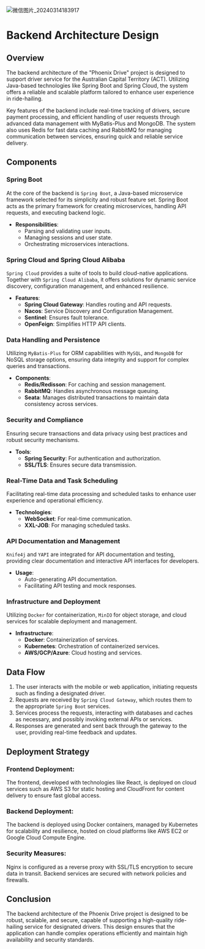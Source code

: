 ![微信图片_20240314183917](https://github.com/ZIYANGSONG2003/AI-Enhanced-WordPress-Development-Toolkit/assets/110000045/6154d38d-453d-4190-afc6-bc42248694de)
# Backend Architecture Design

## **Overview**

The backend architecture of the "Phoenix Drive" project is designed to support driver service for the Australian Capital Territory (ACT). Utilizing Java-based technologies like Spring Boot and Spring Cloud, the system offers a reliable and scalable platform tailored to enhance user experience in ride-hailing.

Key features of the backend include real-time tracking of drivers, secure payment processing, and efficient handling of user requests through advanced data management with MyBatis-Plus and MongoDB. The system also uses Redis for fast data caching and RabbitMQ for managing communication between services, ensuring quick and reliable service delivery.

## Components

### **Spring Boot**

At the core of the backend is `Spring Boot`, a Java-based microservice framework selected for its simplicity and robust feature set. Spring Boot acts as the primary framework for creating microservices, handling API requests, and executing backend logic.

- **Responsibilities**:
  - Parsing and validating user inputs.
  - Managing sessions and user state.
  - Orchestrating microservices interactions.

### **Spring Cloud and Spring Cloud Alibaba**

`Spring Cloud` provides a suite of tools to build cloud-native applications. Together with `Spring Cloud Alibaba`, it offers solutions for dynamic service discovery, configuration management, and enhanced resilience.

- **Features**:
  - **Spring Cloud Gateway**: Handles routing and API requests.
  - **Nacos**: Service Discovery and Configuration Management.
  - **Sentinel**: Ensures fault tolerance.
  - **OpenFeign**: Simplifies HTTP API clients.

### **Data Handling and Persistence**

Utilizing `MyBatis-Plus` for ORM capabilities with `MySQL`, and `MongoDB` for NoSQL storage options, ensuring data integrity and support for complex queries and transactions.

- **Components**:
  - **Redis/Redisson**: For caching and session management.
  - **RabbitMQ**: Handles asynchronous message queuing.
  - **Seata**: Manages distributed transactions to maintain data consistency across services.

### **Security and Compliance**

Ensuring secure transactions and data privacy using best practices and robust security mechanisms.

- **Tools**:
  - **Spring Security**: For authentication and authorization.
  - **SSL/TLS**: Ensures secure data transmission.

### **Real-Time Data and Task Scheduling**

Facilitating real-time data processing and scheduled tasks to enhance user experience and operational efficiency.

- **Technologies**:
  - **WebSocket**: For real-time communication.
  - **XXL-JOB**: For managing scheduled tasks.

### **API Documentation and Management**

`Knife4j` and `YAPI` are integrated for API documentation and testing, providing clear documentation and interactive API interfaces for developers.

- **Usage**:
  - Auto-generating API documentation.
  - Facilitating API testing and mock responses.

### **Infrastructure and Deployment**

Utilizing `Docker` for containerization, `MinIO` for object storage, and cloud services for scalable deployment and management.

- **Infrastructure**:
  - **Docker**: Containerization of services.
  - **Kubernetes**: Orchestration of containerized services.
  - **AWS/GCP/Azure**: Cloud hosting and services.

## **Data Flow**

1. The user interacts with the mobile or web application, initiating requests such as finding a designated driver.
2. Requests are received by `Spring Cloud Gateway`, which routes them to the appropriate `Spring Boot` services.
3. Services process the requests, interacting with databases and caches as necessary, and possibly invoking external APIs or services.
4. Responses are generated and sent back through the gateway to the user, providing real-time feedback and updates.

## **Deployment Strategy**

### **Frontend Deployment:**
The frontend, developed with technologies like React, is deployed on cloud services such as AWS S3 for static hosting and CloudFront for content delivery to ensure fast global access.

### **Backend Deployment:**
The backend is deployed using Docker containers, managed by Kubernetes for scalability and resilience, hosted on cloud platforms like AWS EC2 or Google Cloud Compute Engine.

### **Security Measures:**
Nginx is configured as a reverse proxy with SSL/TLS encryption to secure data in transit. Backend services are secured with network policies and firewalls.

## **Conclusion**

The backend architecture of the Phoenix Drive project is designed to be robust, scalable, and secure, capable of supporting a high-quality ride-hailing service for designated drivers. This design ensures that the application can handle complex operations efficiently and maintain high availability and security standards.
